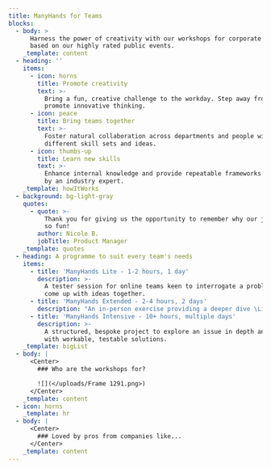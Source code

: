 ```yaml
---
title: ManyHands for Teams
blocks:
  - body: >
      Harness the power of creativity with our workshops for corporate teams
      based on our highly rated public events. 
    _template: content
  - heading: ''
    items:
      - icon: horns
        title: Promote creativity
        text: >-
          Bring a fun, creative challenge to the workday. Step away from BAU and
          promote innovative thinking.
      - icon: peace
        title: Bring teams together
        text: >-
          Foster natural collaboration across departments and people with
          different skill sets and ideas.
      - icon: thumbs-up
        title: Learn new skills
        text: >-
          Enhance internal knowledge and provide repeatable frameworks delivered
          by an industry expert.
    _template: howItWorks
  - background: bg-light-gray
    quotes:
      - quote: >-
          Thank you for giving us the opportunity to remember why our jobs are
          so fun!
        author: Nicole B.
        jobTitle: Product Manager
    _template: quotes
  - heading: A programme to suit every team's needs
    items:
      - title: 'ManyHands Lite - 1-2 hours, 1 day'
        description: >-
          A tester session for online teams keen to interrogate a problem and
          come up with ideas together.
      - title: 'ManyHands Extended - 2-4 hours, 2 days'
        description: "An in-person exercise providing a deeper dive \Linto collaboratively creating and pitching exciting ideas.\L"
      - title: 'ManyHands Intensive - 10+ hours, multiple days'
        description: >-
          A structured, bespoke project to explore an issue in depth and come up
          with workable, testable solutions.
    _template: bigList
  - body: |
      <Center>
        ### Who are the workshops for?

        ![](</uploads/Frame 1291.png>)
      </Center>
    _template: content
  - icon: horns
    _template: hr
  - body: |
      <Center>
        ### Loved by pros from companies like...
      </Center>
    _template: content
---
```











